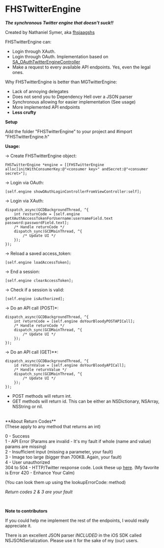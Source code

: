 FHSTwitterEngine
================


***The synchronous Twitter engine that doesn't suck!!***

Created by Nathaniel Symer, aka [fhsjaagshs](mailto:fhsjaagshs@fhsjaagshs.com)


FHSTwitterEngine can:

- Login through XAuth.
- Login through OAuth. Implementation based on [SA_OAuthTwitterEngineController](https://github.com/bengottlieb/Twitter-OAuth-iPhone)
- Make a request to every available API endpoints. Yes, even the legal ones.


Why FHSTwitterEngine is better than MGTwitterEngine:

- Lack of annoying delegates
- Does not send you to Dependency Hell over a JSON parser
- Synchronous allowing for easier implementation (See usage)
- More implemented API endpoints
- **Less crufty**



**Setup**

Add the folder "FHSTwitterEngine" to your project and #import "FHSTwitterEngine.h"

**Usage:**

-> Create FHSTwitterEngine object:

    FHSTwitterEngine *engine = [[FHSTwitterEngine alloc]initWithConsumerKey:@"<consumer key>" andSecret:@"<consumer secret>"];
    
-> Login via OAuth:
    
    [self.engine showOAuthLoginControllerFromViewController:self];
    
-> Login via XAuth:
    
    dispatch_async(GCDBackgroundThread, ^{
        int resturnCode = [self.engine getXAuthAccessTokenForUsername:usernameField.text password:passwordField.text];
        /* Handle returnCode */
        dispatch_sync(GCDMainThread, ^{
        	/* Update UI */
        });
    });
    
-> Reload a saved access_token:

    [self.engine loadAccessToken];

-> End a session:

    [self.engine clearAccessToken];

-> Check if a session is valid:

    [self.engine isAuthorized];
    
-> Do an API call (POST)\*:

    dispatch_async(GCDBackgroundThread, ^{
    	int returnCode = [self.engine doYourBloodyPOSTAPICall];
    	/* Handle returnCode */
    	dispatch_sync(GCDMainThread, ^{
        	/* Update UI */
        });
    });

-> Do an API call (GET)\*\*:

    dispatch_async(GCDBackgroundThread, ^{
    	id returnValue = [self.engine doYourBloodyAPICall];
    	/* Handle returnValue */
    	dispatch_sync(GCDMainThread, ^{
        	/* Update UI */
        });
    });


- POST methods will return int.<br />
- GET methods will return id. This can be either an NSDictionary, NSArray, NSString or nil.

<br />
**About Return Codes**<br />
(These apply to any method that returns an int)<br />

0 - Success <br />
1 - API Error (Params are invalid - It's my fault if whole (name and value) params are missing) <br />
2 - Insufficient input (missing a parameter, your fault)<br />
3 - Image too large (bigger than 700KB. Again, your fault)<br />
4 - User unauthorized <br />
304 to 504 - HTTP/Twitter response code. Look these up [here](https://dev.twitter.com/docs/error-codes-responses). (My favorite is Error 420 - Enhance Your Calm)

(You can look them up using the lookupErrorCode: method)

*Return codes 2 & 3 are your fault*

<br />

**Note to contributors**

If you could help me implement the rest of the endpoints, I would really appreciate it. 

There is an excellent JSON parser *INCLUDED* in the iOS SDK called NSJSONSerialization. Please use it for the sake of my (our) users.


